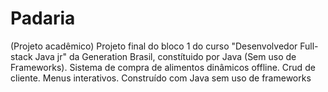 # Padaria
(Projeto acadêmico)
Projeto final do bloco 1 do curso "Desenvolvedor Full-stack Java jr" da Generation Brasil, constítuido por Java (Sem uso de Frameworks).
Sistema de compra de alimentos dinâmicos offline. Crud de cliente. Menus interativos.
Construído com Java sem uso de frameworks

